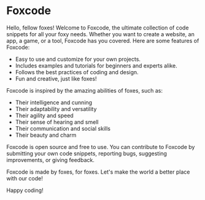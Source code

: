 
# Foxcode

Hello, fellow foxes! Welcome to Foxcode, the ultimate collection of code snippets for all your foxy needs. Whether you want to create a website, an app, a game, or a tool, Foxcode has you covered. Here are some features of Foxcode:

- Easy to use and customize for your own projects.
- Includes examples and tutorials for beginners and experts alike.
- Follows the best practices of coding and design.
- Fun and creative, just like foxes!

Foxcode is inspired by the amazing abilities of foxes, such as:

- Their intelligence and cunning
- Their adaptability and versatility
- Their agility and speed
- Their sense of hearing and smell
- Their communication and social skills
- Their beauty and charm

Foxcode is open source and free to use. You can contribute to Foxcode by submitting your own code snippets, reporting bugs, suggesting improvements, or giving feedback. 

Foxcode is made by foxes, for foxes. Let's make the world a better place with our code!

Happy coding!
